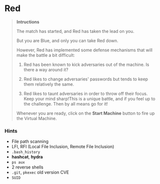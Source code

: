 # Red

> ************Intructions************
> 
> 
> The match has started, and Red has taken the lead on you.
> 
> But you are Blue, and only you can take Red down.
> 
> However, Red has implemented some defense mechanisms that will make the battle a bit difficult:
> 
> 1. Red has been known to kick adversaries out of the machine. Is there a way around it?
> 
> 2. Red likes to change adversaries' passwords but tends to keep them relatively the same.
> 
> 3. Red likes to taunt adversaries in order to throw off their focus. Keep your mind sharp!This is a unique battle, and if you feel up to the challenge. Then by all means go for it!
> 
> Whenever you are ready, click on the **Start Machine** button to fire up the Virtual Machine.
>

### Hints
- File path scanning
- LFI, RFI (Local File Inclusion, Remote File Inclusion)
- `.bash_history`
- ****hashcat****, ****hydra****
- `ps aux`
- 2 reverse shells
- `.git`, `pkexec` old version CVE
- `SUID`